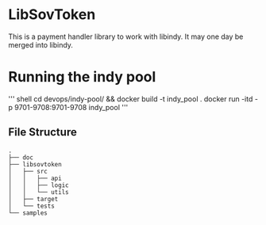 # LibSovToken


This is a payment handler library to work with libindy. It may one day be merged into libindy.
# Running the indy pool 

''' shell
cd devops/indy-pool/ && docker build -t indy_pool . 
docker run -itd -p 9701-9708:9701-9708 indy_pool
'''
## File Structure
```
.
├── doc
├── libsovtoken
│   ├── src
│   │   ├── api
│   │   ├── logic
│   │   └── utils
│   ├── target
│   └── tests
└── samples
```
